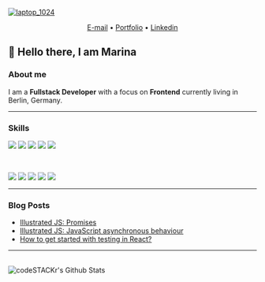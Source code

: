 [![laptop_1024](https://user-images.githubusercontent.com/45233290/89353700-400a5680-d6b7-11ea-8e81-7ec12221daf6.jpg)](https://marinafroes.github.io/Portfolio/)

<p align="center">
  <a href="mailto:facosta.marina@gmail.com">E-mail</a> •
  <a href="https://marinafroes.github.io/Portfolio/" target="_blank">Portfolio</a> •
  <a href="https://www.linkedin.com/in/marina-froes-a-costa/" target="_blank">Linkedin</a>
</p>

## &#128406; Hello there, I am Marina

### About me

I am a **Fullstack Developer** with a focus on **Frontend** currently living in Berlin, Germany.

---

### Skills

![](https://img.shields.io/badge/markup-HTML5-informational?style=flat-square&logo=HTML5&logoColor=white&color=blue)
![](https://img.shields.io/badge/library-React-informational?style=flat-square&logo=React&logoColor=white&color=blue)
![](https://img.shields.io/badge/states-Redux-informational?style=flat-square&logo=Redux&logoColor=white&color=blue)
![](https://img.shields.io/badge/styles-CSS3-informational?style=flat-square&logo=CSS3&logoColor=white&color=blue)
![](https://img.shields.io/badge/styles-Sass-informational?style=flat-square&logo=Sass&logoColor=white&color=blue)

<br>

![](https://img.shields.io/badge/styles-Styled_Components-informational?style=flat-square&logo=styled-components&logoColor=white&color=blue)
![](https://img.shields.io/badge/code-JavaScript-informational?style=flat-square&logo=JavaScript&logoColor=white&color=blue)
![](https://img.shields.io/badge/code-TypeScript-informational?style=flat-square&logo=typeScript&logoColor=white&color=blue)
![](https://img.shields.io/badge/code-Node.js-informational?style=flat-square&logo=Node.js&logoColor=white&color=blue)
![](https://img.shields.io/badge/DB-MongoDB-informational?style=flat-square&logo=MongoDB&logoColor=white&color=blue)

---

### Blog Posts

<!-- BLOG-POST-LIST:START -->

- [Illustrated JS: Promises](https://dev.to/marinafroes/illustrated-js-promises-5ed7)
- [Illustrated JS: JavaScript asynchronous behaviour](https://dev.to/marinafroes/illustrated-js-javascript-asynchronous-behaviour-1akc)
- [How to get started with testing in React?](https://dev.to/marinafroes/how-to-get-started-with-testing-in-react-11mg)
<!-- BLOG-POST-LIST:END -->

---

<br />
<img align="left" alt="codeSTACKr's Github Stats" src="https://github-readme-stats.vercel.app/api?username=MarinaFroes&show_icons=true&hide_border=true" />
